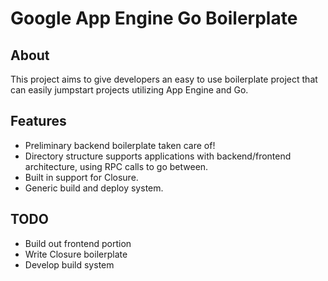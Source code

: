 # Google App Engine Go Boilerplate

## About

This project aims to give developers an easy to use boilerplate project that can
easily jumpstart projects utilizing App Engine and Go.

## Features

* Preliminary backend boilerplate taken care of!
* Directory structure supports applications with backend/frontend architecture,
  using RPC calls to go between.
* Built in support for Closure.
* Generic build and deploy system.

## TODO

* Build out frontend portion
* Write Closure boilerplate
* Develop build system
